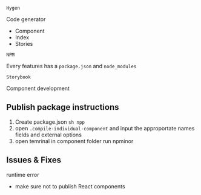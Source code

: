 `Hygen`

Code generator

- Component
- Index
- Stories

`NPM`

Every features has a `package.json` and `node_modules`

`Storybook`

Component development

## Publish package instructions

1. Create package.json `sh npp`
2. open `.compile-individual-component` and input the approportate names fields and external options
3. open temrinal in component folder run npminor <commit message>

## Issues & Fixes

runtime error

- make sure not to publish React components
